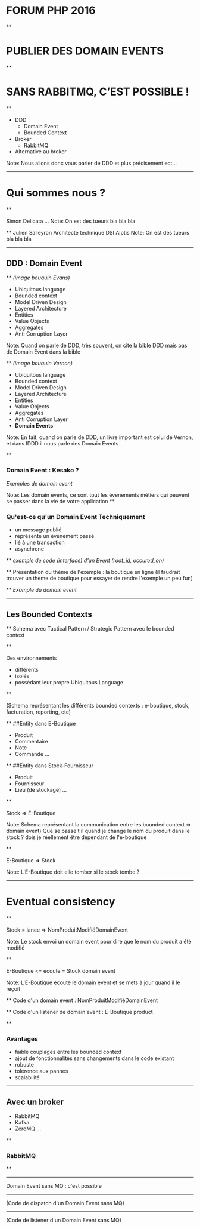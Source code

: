 # FORUM PHP 2016
**

# PUBLIER DES DOMAIN EVENTS 

**

# SANS RABBITMQ, C’EST POSSIBLE !

**

- DDD
  - Domain Event
  - Bounded Context
- Broker
  - RabbitMQ
- Alternative au broker

Note: Nous allons donc vous parler de DDD et plus précisement ect...

***
# Qui sommes nous ?

**

Simon Delicata
...
Note: On est des tueurs bla bla bla

**
Julien Salleyron
Architecte technique DSI Alptis
Note: On est des tueurs bla bla bla

***
## DDD : Domain Event

** 
*(image bouquin Evans)*
* Ubiquitous language
* Bounded context
* Model Driven Design
* Layered Architecture
* Entities
* Value Objects
* Aggregates
* Anti Corruption Layer


Note: Quand on parle de DDD, très souvent, on cite la bible DDD mais pas de
Domain Event dans la bible

**
*(image bouquin Vernon)*
* Ubiquitous language
* Bounded context
* Model Driven Design
* Layered Architecture
* Entities
* Value Objects
* Aggregates
* Anti Corruption Layer
* **Domain Events**

Note: En fait, quand on parle de DDD, un livre important est celui de Vernon,
et dans IDDD il nous parle des Domain Events

**
### Domain Event : Kesako ?

*Exemples de domain event*

Note: Les domain events, ce sont tout les évenements métiers qui peuvent se
passer dans la vie de votre application
**

### Qu'est-ce qu'un Domain Event Techniquement
* un message publié
* représente un événement passé
* lié à une transaction
* asynchrone

**
*example de code (interface) d'un Event (root_id, occured_on)*

**
Présentation du thème de l'exemple : la boutique en ligne
(il faudrait trouver un thème de boutique pour essayer de rendre l'exemple un peu fun)

**
*Example du domain event*

***
## Les Bounded Contexts

**
Schema avec Tactical Pattern / Strategic Pattern avec le bounded context

**

Des environnements 
 - différents
 - isolés 
 - possédant leur propre Ubiquitous Language

**

(Schema représentant les différents bounded contexts : e-boutique, stock, facturation, reporting, etc)

**
##Entity dans E-Boutique
 - Produit
 - Commentaire
 - Note
 - Commande
 ...

**
##Entity dans Stock-Fournisseur
 - Produit 
 - Fournisseur
 - Lieu (de stockage)
 ...

**

Stock  =>   E-Boutique

Note: Schema représentant la communication entre les bounded context => domain event) Que se passe t il quand je change le nom du produit dans le stock ? dois je réellement être dépendant de l'e-boutique 

**

E-Boutique  => Stock

Note: L'E-Boutique doit elle tomber si le stock tombe ?

***

# Eventual consistency

**

Stock =  lance  =>  NomProduitModifiéDomainEvent

Note: Le stock envoi un domain event pour dire que le nom du produit a été
modifié

**

E-Boutique  <=   ecoute = Stock domain event

Note: L'E-Boutique ecoute le domain event et se mets à jour quand il le reçoit

**
Code d'un domain event : NomProduitModifiéDomainEvent

**
Code d'un listener de domain event : E-Boutique product

**
### Avantages
* faible couplages entre les bounded context
* ajout de fonctionnalités sans changements dans le code existant
* robuste
* tolérence aux pannes
* scalabilité 

***
## Avec un broker

* RabbitMQ
* Kafka
* ZeroMQ
...

**
### RabbitMQ

**


***
Domain Event sans MQ : c'est possible

***
(Code de dispatch d'un Domain Event sans MQ)

***
(Code de listener d'un Domain Event sans MQ)
